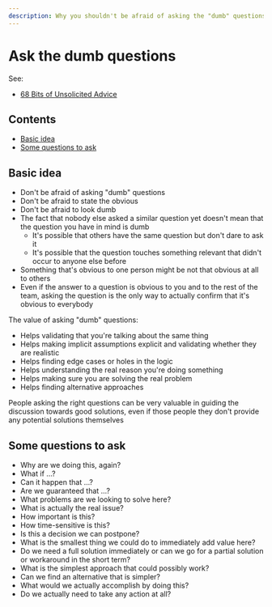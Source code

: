 ```yaml
---
description: Why you shouldn't be afraid of asking the "dumb" questions
---
```


# Ask the dumb questions

See:

-   [68 Bits of Unsolicited Advice](https://kk.org/thetechnium/68-bits-of-unsolicited-advice/)

## Contents

-   [Basic idea](#basic-idea)
-   [Some questions to ask](#some-questions-to-ask)

## Basic idea

-   Don't be afraid of asking "dumb" questions
-   Don't be afraid to state the obvious
-   Don't be afraid to look dumb
-   The fact that nobody else asked a similar question yet doesn't mean that the question you have in mind is dumb
    -   It's possible that others have the same question but don't dare to ask it
    -   It's possible that the question touches something relevant that didn't occur to anyone else before
-   Something that's obvious to one person might be not that obvious at all to others
-   Even if the answer to a question is obvious to you and to the rest of the team, asking the question is the only way to actually confirm that it's obvious to everybody

The value of asking "dumb" questions:

-   Helps validating that you're talking about the same thing
-   Helps making implicit assumptions explicit and validating whether they are realistic
-   Helps finding edge cases or holes in the logic
-   Helps understanding the real reason you're doing something
-   Helps making sure you are solving the real problem
-   Helps finding alternative approaches

People asking the right questions can be very valuable in guiding the discussion towards good solutions, even if those people they don't provide any potential solutions themselves

## Some questions to ask

-   Why are we doing this, again?
-   What if ...?
-   Can it happen that ...?
-   Are we guaranteed that ...?
-   What problems are we looking to solve here?
-   What is actually the real issue?
-   How important is this?
-   How time-sensitive is this?
-   Is this a decision we can postpone?
-   What is the smallest thing we could do to immediately add value here?
-   Do we need a full solution immediately or can we go for a partial solution or workaround in the short term?
-   What is the simplest approach that could possibly work?
-   Can we find an alternative that is simpler?
-   What would we actually accomplish by doing this?
-   Do we actually need to take any action at all?
